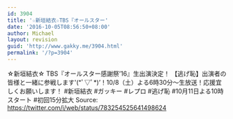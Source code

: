 ```yaml
---
id: 3904
title: '☆新垣結衣☆TBS『オールスター'
date: '2016-10-05T08:56:50+08:00'
author: Michael
layout: revision
guid: 'http://www.gakky.me/3904.html'
permalink: '/?p=3904'
---
```


☆新垣結衣☆
TBS『オールスター感謝祭’16』生出演決定！
【逃げ恥】出演者の皆様と一緒に参戦します'(\*ﾟ▽ﾟ\*)’！10/8（土）よる6時30分〜生放送！応援宜しくお願いします！
\#新垣結衣 #ガッキー #レプロ #逃げ恥 #10月11日よる10時スタート #初回15分拡大
Source: <https://twitter.com/i/web/status/783254525641498624>
